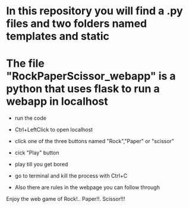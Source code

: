 # In this repository you will find a .py files and two folders named templates and static

# The file "RockPaperScissor_webapp" is a python that uses flask to run a webapp in localhost 

- run the code

- Ctrl+LeftClick to open localhost

- click one of the three buttons named "Rock","Paper" or "scissor"

- cick "Play" button 

- play till you get bored

- go to terminal and kill the process with Ctrl+C


- Also there are rules in the webpage you can follow through

Enjoy the web game of Rock!.. Paper!!. Scissor!!!
